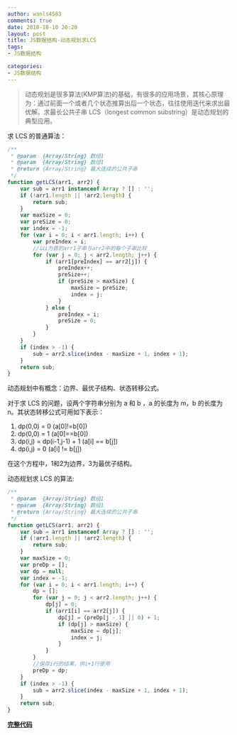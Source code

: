 ```yaml
---
author: wanls4583
comments: true
date: 2018-10-10 20:20
layout: post
title: JS数据结构-动态规划求LCS
tags:
- JS数据结构

categories:
- JS数据结构
---
```


> 动态规划是很多算法(KMP算法)的基础，有很多的应用场景，其核心原理为：通过前面一个或者几个状态推算出后一个状态，往往使用迭代来求出最优解。求最长公共子串 LCS（longest common substring）是动态规划的典型应用。

求 LCS 的普通算法：

```javascript
/**
 * @param  {Array/String} 数组1
 * @param  {Array/String} 数组1
 * @return {Array/String} 最大连续的公共子串
 */
function getLCS(arr1, arr2) {
    var sub = arr1 instanceof Array ? [] : '';
    if (!arr1.length || !arr2.length) {
        return sub;
    }
    var maxSize = 0;
    var preSize = 0;
    var index = -1;
    for (var i = 0; i < arr1.length; i++) {
        var preIndex = i;
        //以i为首的arr1子串与arr2中的每个子串比较
        for (var j = 0; j < arr2.length; j++) {
            if (arr1[preIndex] == arr2[j]) {
                preIndex++;
                preSize++;
                if (preSize > maxSize) {
                    maxSize = preSize;
                    index = j;
                }
            } else {
                preIndex = i;
                preSize = 0;
            }
        }
    }
    if (index > -1) {
        sub = arr2.slice(index - maxSize + 1, index + 1);
    }
    return sub;
}
```

动态规划中有概念：边界、最优子结构、状态转移公式。

对于求 LCS 的问题，设两个字符串分别为 a 和 b ，a 的长度为 m，b 的长度为 n。其状态转移公式可用如下表示：

1. dp(0,0) = 0 (a[0]!=b[0])
2. dp(0,0) = 1 (a[0]==b[0])
3. dp(i,j) = dp(i-1,j-1) + 1 (a[i] == b[j])
4. dp(i,j) = 0 (a[i] != b[j])

在这个方程中，1和2为边界，3为最优子结构。

动态规划求 LCS 的算法:

```javascript
/**
 * @param  {Array/String} 数组1
 * @param  {Array/String} 数组1
 * @return {Array/String} 最大连续的公共子串
 */
function getLCS(arr1, arr2) {
    var sub = arr1 instanceof Array ? [] : '';
    if (!arr1.length || !arr2.length) {
        return sub;
    }
    var maxSize = 0;
    var preDp = [];
    var dp = null;
    var index = -1;
    for (var i = 0; i < arr1.length; i++) {
        dp = [];
        for (var j = 0; j < arr2.length; j++) {
            dp[j] = 0;
            if (arr1[i] == arr2[j]) {
                dp[j] = (preDp[j - 1] || 0) + 1;
                if (dp[j] > maxSize) {
                    maxSize = dp[j];
                    index = j;
                }
            }
        }
        //保存i行的结果，供i+1行使用
        preDp = dp;
    }
    if (index > -1) {
        sub = arr2.slice(index - maxSize + 1, index + 1);
    }
    return sub;
}
```

[**完整代码**](https://github.com/wanls4583/js-dp-lcs/tree/master/src)


